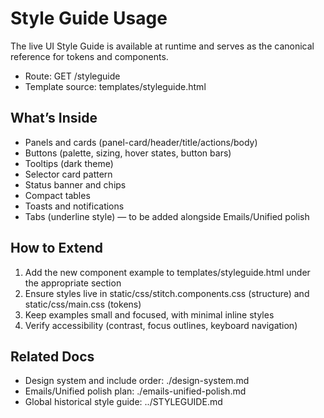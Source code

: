 # Style Guide Usage

The live UI Style Guide is available at runtime and serves as the canonical reference for tokens and components.

- Route: GET /styleguide
- Template source: templates/styleguide.html

## What’s Inside
- Panels and cards (panel-card/header/title/actions/body)
- Buttons (palette, sizing, hover states, button bars)
- Tooltips (dark theme)
- Selector card pattern
- Status banner and chips
- Compact tables
- Toasts and notifications
- Tabs (underline style) — to be added alongside Emails/Unified polish

## How to Extend
1) Add the new component example to templates/styleguide.html under the appropriate section
2) Ensure styles live in static/css/stitch.components.css (structure) and static/css/main.css (tokens)
3) Keep examples small and focused, with minimal inline styles
4) Verify accessibility (contrast, focus outlines, keyboard navigation)

## Related Docs
- Design system and include order: ./design-system.md
- Emails/Unified polish plan: ./emails-unified-polish.md
- Global historical style guide: ../STYLEGUIDE.md

